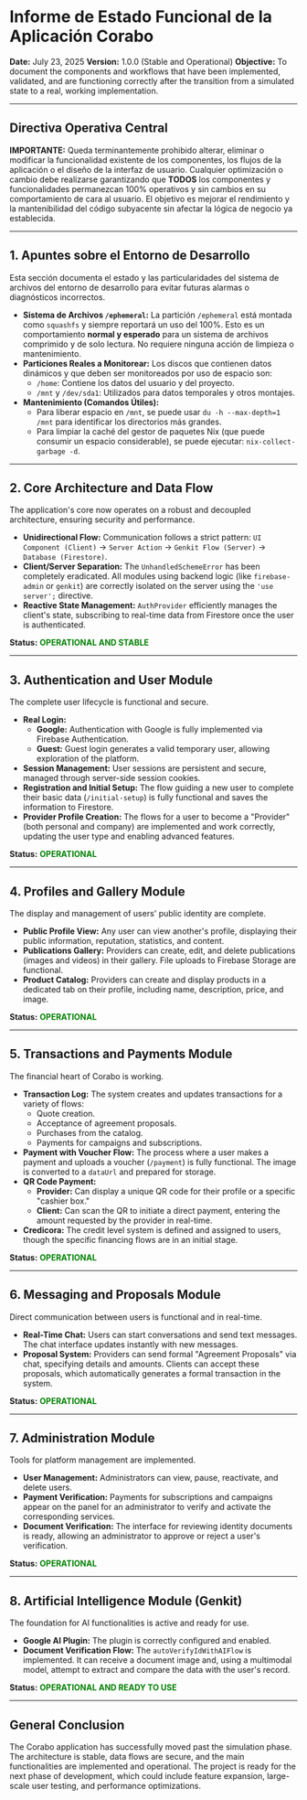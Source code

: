 # Informe de Estado Funcional de la Aplicación Corabo

**Date:** July 23, 2025
**Version:** 1.0.0 (Stable and Operational)
**Objective:** To document the components and workflows that have been implemented, validated, and are functioning correctly after the transition from a simulated state to a real, working implementation.

---

## Directiva Operativa Central

**IMPORTANTE:** Queda terminantemente prohibido alterar, eliminar o modificar la funcionalidad existente de los componentes, los flujos de la aplicación o el diseño de la interfaz de usuario. Cualquier optimización o cambio debe realizarse garantizando que **TODOS** los componentes y funcionalidades permanezcan 100% operativos y sin cambios en su comportamiento de cara al usuario. El objetivo es mejorar el rendimiento y la mantenibilidad del código subyacente sin afectar la lógica de negocio ya establecida.

---

## 1. Apuntes sobre el Entorno de Desarrollo

Esta sección documenta el estado y las particularidades del sistema de archivos del entorno de desarrollo para evitar futuras alarmas o diagnósticos incorrectos.

-   **Sistema de Archivos `/ephemeral`:** La partición `/ephemeral` está montada como `squashfs` y siempre reportará un uso del 100%. Esto es un comportamiento **normal y esperado** para un sistema de archivos comprimido y de solo lectura. No requiere ninguna acción de limpieza o mantenimiento.
-   **Particiones Reales a Monitorear:** Los discos que contienen datos dinámicos y que deben ser monitoreados por uso de espacio son:
    -   `/home`: Contiene los datos del usuario y del proyecto.
    -   `/mnt` y `/dev/sda1`: Utilizados para datos temporales y otros montajes.
-   **Mantenimiento (Comandos Útiles):**
    -   Para liberar espacio en `/mnt`, se puede usar `du -h --max-depth=1 /mnt` para identificar los directorios más grandes.
    -   Para limpiar la caché del gestor de paquetes Nix (que puede consumir un espacio considerable), se puede ejecutar: `nix-collect-garbage -d`.

---

## 2. Core Architecture and Data Flow

The application's core now operates on a robust and decoupled architecture, ensuring security and performance.

-   **Unidirectional Flow:** Communication follows a strict pattern: `UI Component (Client)` -> `Server Action` -> `Genkit Flow (Server)` -> `Database (Firestore)`.
-   **Client/Server Separation:** The `UnhandledSchemeError` has been completely eradicated. All modules using backend logic (like `firebase-admin` or `genkit`) are correctly isolated on the server using the `'use server';` directive.
-   **Reactive State Management:** `AuthProvider` efficiently manages the client's state, subscribing to real-time data from Firestore once the user is authenticated.

**Status:** <span style="color:green;">**OPERATIONAL AND STABLE**</span>

---

## 3. Authentication and User Module

The complete user lifecycle is functional and secure.

-   **Real Login:**
    -   **Google:** Authentication with Google is fully implemented via Firebase Authentication.
    -   **Guest:** Guest login generates a valid temporary user, allowing exploration of the platform.
-   **Session Management:** User sessions are persistent and secure, managed through server-side session cookies.
-   **Registration and Initial Setup:** The flow guiding a new user to complete their basic data (`/initial-setup`) is fully functional and saves the information to Firestore.
-   **Provider Profile Creation:** The flows for a user to become a "Provider" (both personal and company) are implemented and work correctly, updating the user type and enabling advanced features.

**Status:** <span style="color:green;">**OPERATIONAL**</span>

---

## 4. Profiles and Gallery Module

The display and management of users' public identity are complete.

-   **Public Profile View:** Any user can view another's profile, displaying their public information, reputation, statistics, and content.
-   **Publications Gallery:** Providers can create, edit, and delete publications (images and videos) in their gallery. File uploads to Firebase Storage are functional.
-   **Product Catalog:** Providers can create and display products in a dedicated tab on their profile, including name, description, price, and image.

**Status:** <span style="color:green;">**OPERATIONAL**</span>

---

## 5. Transactions and Payments Module

The financial heart of Corabo is working.

-   **Transaction Log:** The system creates and updates transactions for a variety of flows:
    -   Quote creation.
    -   Acceptance of agreement proposals.
    -   Purchases from the catalog.
    -   Payments for campaigns and subscriptions.
-   **Payment with Voucher Flow:** The process where a user makes a payment and uploads a voucher (`/payment`) is fully functional. The image is converted to a `dataUrl` and prepared for storage.
-   **QR Code Payment:**
    -   **Provider:** Can display a unique QR code for their profile or a specific "cashier box."
    -   **Client:** Can scan the QR to initiate a direct payment, entering the amount requested by the provider in real-time.
-   **Credicora:** The credit level system is defined and assigned to users, though the specific financing flows are in an initial stage.

**Status:** <span style="color:green;">**OPERATIONAL**</span>

---

## 6. Messaging and Proposals Module

Direct communication between users is functional and in real-time.

-   **Real-Time Chat:** Users can start conversations and send text messages. The chat interface updates instantly with new messages.
-   **Proposal System:** Providers can send formal "Agreement Proposals" via chat, specifying details and amounts. Clients can accept these proposals, which automatically generates a formal transaction in the system.

**Status:** <span style="color:green;">**OPERATIONAL**</span>

---

## 7. Administration Module

Tools for platform management are implemented.

-   **User Management:** Administrators can view, pause, reactivate, and delete users.
-   **Payment Verification:** Payments for subscriptions and campaigns appear on the panel for an administrator to verify and activate the corresponding services.
-   **Document Verification:** The interface for reviewing identity documents is ready, allowing an administrator to approve or reject a user's verification.

**Status:** <span style="color:green;">**OPERATIONAL**</span>

---

## 8. Artificial Intelligence Module (Genkit)

The foundation for AI functionalities is active and ready for use.

-   **Google AI Plugin:** The plugin is correctly configured and enabled.
-   **Document Verification Flow:** The `autoVerifyIdWithAIFlow` is implemented. It can receive a document image and, using a multimodal model, attempt to extract and compare the data with the user's record.

**Status:** <span style="color:green;">**OPERATIONAL AND READY TO USE**</span>

---

## General Conclusion

The Corabo application has successfully moved past the simulation phase. The architecture is stable, data flows are secure, and the main functionalities are implemented and operational. The project is ready for the next phase of development, which could include feature expansion, large-scale user testing, and performance optimizations.
